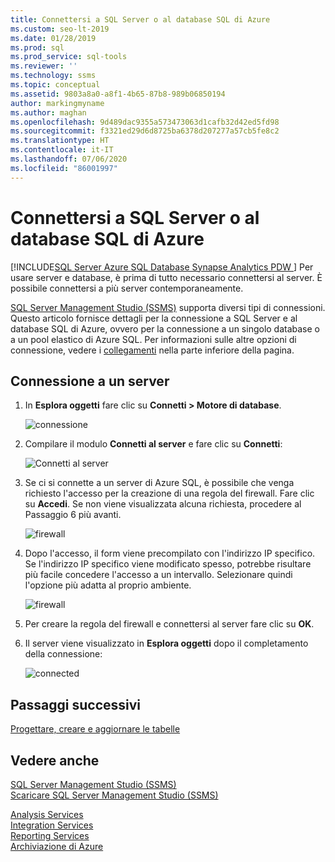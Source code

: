 ```yaml
---
title: Connettersi a SQL Server o al database SQL di Azure
ms.custom: seo-lt-2019
ms.date: 01/28/2019
ms.prod: sql
ms.prod_service: sql-tools
ms.reviewer: ''
ms.technology: ssms
ms.topic: conceptual
ms.assetid: 9803a8a0-a8f1-4b65-87b8-989b06850194
author: markingmyname
ms.author: maghan
ms.openlocfilehash: 9d489dac9355a573473063d1cafb32d42ed5fd98
ms.sourcegitcommit: f3321ed29d6d8725ba6378d207277a57cb5fe8c2
ms.translationtype: HT
ms.contentlocale: it-IT
ms.lasthandoff: 07/06/2020
ms.locfileid: "86001997"
---
```

# <a name="connect-to-a-sql-server-or-azure-sql-database"></a>Connettersi a SQL Server o al database SQL di Azure

[!INCLUDE[SQL Server Azure SQL Database Synapse Analytics PDW ](../../includes/applies-to-version/sql-asdb-asdbmi-asa-pdw.md)]
Per usare server e database, è prima di tutto necessario connettersi al server. È possibile connettersi a più server contemporaneamente.

[SQL Server Management Studio (SSMS)](../download-sql-server-management-studio-ssms.md) supporta diversi tipi di connessioni. Questo articolo fornisce dettagli per la connessione a SQL Server e al database SQL di Azure, ovvero per la connessione a un singolo database o a un pool elastico di Azure SQL. Per informazioni sulle altre opzioni di connessione, vedere i [collegamenti](#see-also) nella parte inferiore della pagina.
  
## <a name="connecting-to-a-server"></a>Connessione a un server  

1. In **Esplora oggetti** fare clic su **Connetti > Motore di database**.

   ![connessione](../media/connect-to-server/connect-db-engine.png)

1. Compilare il modulo **Connetti al server** e fare clic su **Connetti**:

   ![Connetti al server](../media/connect-to-server/connect.png)

1. Se ci si connette a un server di Azure SQL, è possibile che venga richiesto l'accesso per la creazione di una regola del firewall. Fare clic su **Accedi**. Se non viene visualizzata alcuna richiesta, procedere al Passaggio 6 più avanti.

   ![firewall](../media/connect-to-server/firewall-rule-sign-in.png)

1. Dopo l'accesso, il form viene precompilato con l'indirizzo IP specifico. Se l'indirizzo IP specifico viene modificato spesso, potrebbe risultare più facile concedere l'accesso a un intervallo. Selezionare quindi l'opzione più adatta al proprio ambiente. 

   ![firewall](../media/connect-to-server/new-firewall-rule.png)

1. Per creare la regola del firewall e connettersi al server fare clic su **OK**.

1. Il server viene visualizzato in **Esplora oggetti** dopo il completamento della connessione:

   ![connected](../media/connect-to-server/connected.png)

## <a name="next-steps"></a>Passaggi successivi

[Progettare, creare e aggiornare le tabelle](../visual-db-tools/design-tables-visual-database-tools.md)

## <a name="see-also"></a>Vedere anche

[SQL Server Management Studio (SSMS)](../sql-server-management-studio-ssms.md)  
[Scaricare SQL Server Management Studio (SSMS)](../download-sql-server-management-studio-ssms.md)

[Analysis Services](https://docs.microsoft.com/sql/analysis-services/instances/connect-to-analysis-services)  
[Integration Services](https://docs.microsoft.com/sql/integration-services/sql-server-integration-services)  
[Reporting Services](https://docs.microsoft.com/sql/reporting-services/tools/connect-to-a-report-server-in-management-studio)  
[Archiviazione di Azure](../f1-help/connect-to-microsoft-azure-storage.md)  
